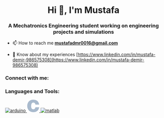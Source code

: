 <h1 align="center">Hi 👋, I'm Mustafa</h1>
<h3 align="center">A Mechatronics Engineering student working on engineering projects and simulations</h3>

- 📫 How to reach me **mustafadmr0016@gmail.com**

- 📄 Know about my experiences [https://www.linkedin.com/in/mustafa-demir-986575308](https://www.linkedin.com/in/mustafa-demir-986575308)

<h3 align="left">Connect with me:</h3>
<p align="left">
</p>

<h3 align="left">Languages and Tools:</h3>
<p align="left"> <a href="https://www.arduino.cc/" target="_blank" rel="noreferrer"> <img src="https://cdn.worldvectorlogo.com/logos/arduino-1.svg" alt="arduino" width="40" height="40"/> </a> <a href="https://www.cprogramming.com/" target="_blank" rel="noreferrer"> <img src="https://raw.githubusercontent.com/devicons/devicon/master/icons/c/c-original.svg" alt="c" width="40" height="40"/> </a> <a href="https://www.mathworks.com/" target="_blank" rel="noreferrer"> <img src="https://upload.wikimedia.org/wikipedia/commons/2/21/Matlab_Logo.png" alt="matlab" width="40" height="40"/> </a> </p>
